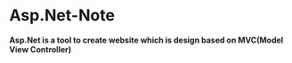 # Asp.Net-Note

**Asp.Net is a tool to create website which is design based on MVC(Model View Controller)**

